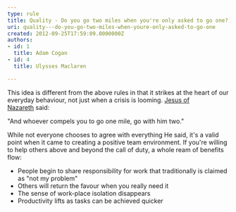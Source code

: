 ```yaml
---
type: rule
title: Quality - Do you go two miles when you're only asked to go one?
uri: quality---do-you-go-two-miles-when-youre-only-asked-to-go-one
created: 2012-09-25T17:59:09.0000000Z
authors:
- id: 1
  title: Adam Cogan
- id: 4
  title: Ulysses Maclaren

---
```


 
This idea is different from the above rules in that it strikes at the heart of our                     everyday behaviour, not just when a crisis is looming. [Jesus of Nazareth](http&#58;//www.biblegateway.com/passage/?search=matt%205&#58;41&amp;version=NKJV%3b) said:


"And whoever compels you to go one mile, go with him two."


While not everyone chooses                     to agree with everything He said, it's a valid point when it came to creating                     a positive team environment. If you're willing to help others above and beyond the                     call of duty,​ a whole ream of benefits flow:
 
- People begin to share responsibility for work that traditionally is claimed as "not my problem"
- Others will return the favour when you really need it
- The sense of work-place isolation disappears
- Productivity lifts as tasks can be achieved quicker


